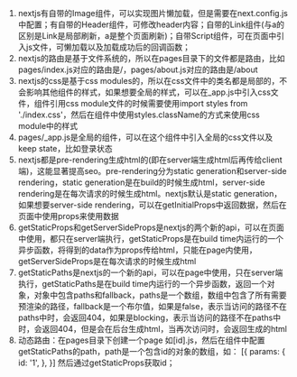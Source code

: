 1. nextjs有自带的Image组件，可以实现图片懒加载，但是需要在next.config.js中配置；有自带的Header组件，可修改header内容；自带的Link组件(与a的区别是Link是局部刷新，a是整个页面刷新)；自带Script组件，可在页面中引入js文件，可懒加载以及加载成功后的回调函数；
2. nextjs的路由是基于文件系统的，所以在pages目录下的文件都是路由，比如pages/index.js对应的路由是/，pages/about.js对应的路由是/about
3. nextjs的css是基于css modules的，所以在css文件中的类名都是局部的，不会影响其他组件的样式，如果想要全局的样式，可以在\_app.js中引入css文件，组件引用css module文件的时候需要使用import styles from './index.css'，然后在组件中使用styles.className的方式来使用css module中的样式
4. pages/_app.js是全局的组件，可以在这个组件中引入全局的css文件以及keep state，比如登录状态
5. nextjs都是pre-rendering生成html的(即在server端生成html后再传给client端)，这能显著提高seo。pre-rendering分为static generation和server-side rendering，static generation是在build的时候生成html，server-side rendering是在每次请求的时候生成html。nextjs默认是static generation，如果想要server-side rendering，可以在getInitialProps中返回数据，然后在页面中使用props来使用数据
6. getStaticProps和getServerSideProps是nextjs的两个新的api，可以在页面中使用，都只在server端执行，getStaticProps是在build time内运行的一个异步函数，将得到的data作为props传给html，只能在page内使用，getServerSideProps是在每次请求的时候生成html
7. getStaticPaths是nextjs的一个新的api，可以在page中使用，只在server端执行，getStaticPaths是在build time内运行的一个异步函数，返回一个对象，对象中包含paths和fallback，paths是一个数组，数组中包含了所有需要预渲染的路径，fallback是一个布尔值，如果是false，表示当访问的路径不在paths中时，会返回404，如果是blocking，表示当访问的路径不在paths中时，会返回404，但是会在后台生成html，当再次访问时，会返回生成的html
8. 动态路由：在pages目录下创建一个page 如[id].js，然后在组件中配置getStaticPaths的path，path是一个包含id的对象的数组，如：
   [{
      params: {
        id: '1',
      },
    }]
然后通过getStaticProps获取id；